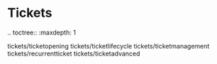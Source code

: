 Tickets
=======

.. toctree::
   :maxdepth: 1

   tickets/ticketopening
   tickets/ticketlifecycle
   tickets/ticketmanagement
   tickets/recurrentticket
   tickets/ticketadvanced
